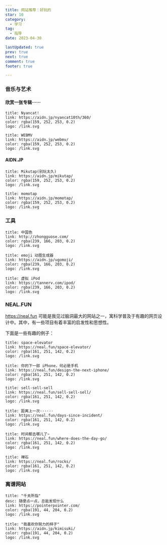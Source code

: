 ```yaml
---
title: 网站推荐：好玩的
star: 10
category:
  - 学习
tag:
  - 指导
date: 2023-04-30

lastUpdated: true
prev: true
next: true
comment: true
footer: true

---
```


### 音乐与艺术

#### 欣赏一张专辑······

```card
title: Nyancat!
link: https://aidn.jp/nyancat10th/360/
color: rgba(159, 252, 253, 0.2)
logo: /link.svg
```

```card
title: WEBMV
link: https://aidn.jp/webmv/
color: rgba(159, 252, 253, 0.2)
logo: /link.svg
```

#### AIDN.JP

```card
title: Mikutap(别玩太久)
link: https://aidn.jp/mikutap/
color: rgba(159, 252, 253, 0.2)
logo: /link.svg
```

```card
title: momotap
link: https://aidn.jp/momotap/
color: rgba(159, 252, 253, 0.2)
logo: /link.svg
```

### 工具

```card
title: 中国色
link: http://zhongguose.com/
color: rgba(239, 166, 203, 0.2)
logo: /link.svg
```

```card
title: emoji 动图生成器
link: https://aidn.jp/ugomoji/
color: rgba(239, 166, 203, 0.2)
logo: /link.svg
```

```card
title: 虚拟 iPod
link: https://tannerv.com/ipod/
color: rgba(239, 166, 203, 0.2)
logo: /link.svg
```

### NEAL.FUN

https://neal.fun 可能是我见过脑洞最大的网站之一，寓科学普及于有趣的网页设计中。其中，有一些项目有着丰富的启发性和思想性。

下面是一些有趣的例子：

```card
title: space-elevator
link: https://neal.fun/space-elevator/
color: rgba(161, 251, 142, 0.2)
logo: /link.svg
```

```card
title: 你的下一部 iPhone，何必是手机
link: https://neal.fun/design-the-next-iphone/
color: rgba(161, 251, 142, 0.2)
logo: /link.svg
```

```card
title: sell-sell-sell
link: https://neal.fun/sell-sell-sell/
color: rgba(161, 251, 142, 0.2)
logo: /link.svg
```

```card
title: 距离上一次······
link: https://neal.fun/days-since-incident/
color: rgba(161, 251, 142, 0.2)
logo: /link.svg
```

```card
title: 时间都去哪儿了~
link: https://neal.fun/where-does-the-day-go/
color: rgba(161, 251, 142, 0.2)
logo: /link.svg
```

```card
title: 禅石
link: https://neal.fun/rocks/
color: rgba(161, 251, 142, 0.2)
logo: /link.svg
```

### 离谱网站

```card
title: "千夫所指"
desc: 随便点一点，总能发现什么
link: https://pointerpointer.com/
color: rgba(191, 44, 204, 0.2)
logo: /link.svg
```

```card
title: "我喜欢你努力的样子"
link: https://aidn.jp/kimisuki/
color: rgba(191, 44, 204, 0.2)
logo: /link.svg
```

